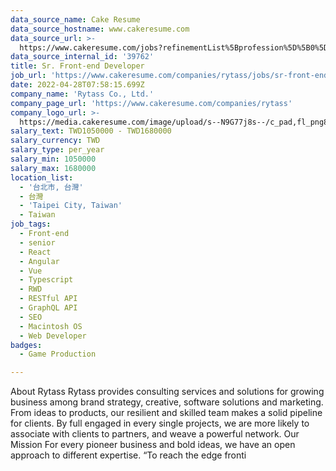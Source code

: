 ```yaml
---
data_source_name: Cake Resume
data_source_hostname: www.cakeresume.com
data_source_url: >-
  https://www.cakeresume.com/jobs?refinementList%5Bprofession%5D%5B0%5D=game-production&range%5Bsalary_range%5D%5Bmin%5D=1000000
data_source_internal_id: '39762'
title: Sr. Front-end Developer
job_url: 'https://www.cakeresume.com/companies/rytass/jobs/sr-front-end-developer'
date: 2022-04-28T07:58:15.699Z
company_name: 'Rytass Co., Ltd.'
company_page_url: 'https://www.cakeresume.com/companies/rytass'
company_logo_url: >-
  https://media.cakeresume.com/image/upload/s--N9G77j8s--/c_pad,fl_png8,h_200,w_200/v1576006027/bbbuaixg8vc0ittoxfsg.png
salary_text: TWD1050000 - TWD1680000
salary_currency: TWD
salary_type: per_year
salary_min: 1050000
salary_max: 1680000
location_list:
  - '台北市, 台灣'
  - 台灣
  - 'Taipei City, Taiwan'
  - Taiwan
job_tags:
  - Front-end
  - senior
  - React
  - Angular
  - Vue
  - Typescript
  - RWD
  - RESTful API
  - GraphQL API
  - SEO
  - Macintosh OS
  - Web Developer
badges:
  - Game Production

---
```


About Rytass Rytass provides consulting services and solutions for growing business among brand strategy, creative, software solutions and marketing. From ideas to products, our resilient and skilled team makes a solid pipeline for clients. By full engaged in every single projects, we are more likely to associate with clients to partners, and weave a powerful network. Our Mission For every pioneer business and bold ideas, we have an open approach to different expertise. “To reach the edge fronti